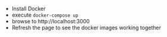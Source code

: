- Install Docker
- execute `docker-compose up`
- browse to http://localhost:3000
- Refresh the page to see the docker images working together